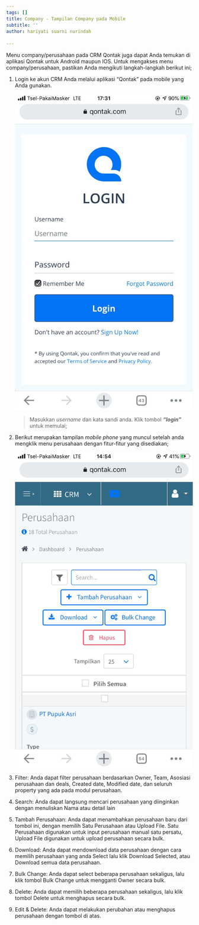 ```yaml
---
tags: []
title: Company - Tampilan Company pada Mobile
subtitle: ''
author: hariyati suarni nurindah

---
```

Menu company/perusahaan pada CRM Qontak juga dapat Anda temukan di aplikasi Qontak untuk Android maupun IOS. Untuk mengakses menu company/perusahaan, pastikan Anda mengikuti langkah-langkah berikut ini;

1. Login ke akun CRM Anda melalui aplikasi “Qontak” pada mobile yang Anda gunakan.

   ![](/uploads/tambahkontak4.jpeg)

   > Masukkan _username_ dan kata sandi anda. Klik tombol **_“login”_** untuk memulai;
2. Berikut merupakan tampilan _mobile phone_ yang muncul setelah anda mengklik menu perusahaan dengan fitur-fitur yang disediakan;

   ![](/uploads/tampilancompanymobile.jpeg)
3. Filter: Anda dapat filter perusahaan berdasarkan Owner, Team, Asosiasi perusahaan dan deals, Created date, Modified date, dan seluruh property yang ada pada modul perusahaan.
4. Search: Anda dapat langsung mencari perusahaan yang diinginkan dengan menuliskan Nama atau detail lain
5. Tambah Perusahaan: Anda dapat menambahkan perusahaan baru dari tombol ini, dengan memilih Satu Perusahaan atau Upload File. Satu Perusahaan digunakan untuk input perusahaan manual satu persatu, Upload File digunakan untuk upload perusahaan secara bulk.
6. Download: Anda dapat mendownload data perusahaan dengan cara memilih perusahaan yang anda Select lalu klik Download Selected, atau Download semua data perusahaan.
7. Bulk Change: Anda dapat select beberapa perusahaan sekaligus, lalu klik tombol Bulk Change untuk mengganti Owner secara bulk.
8. Delete: Anda dapat memilih beberapa perusahaan sekaligus, lalu klik tombol Delete untuk menghapus secara bulk.
9. Edit & Delete: Anda dapat melakukan perubahan atau menghapus perusahaan dengan tombol di atas.